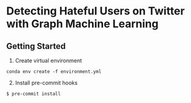# Detecting Hateful Users on Twitter with Graph Machine Learning

Getting Started
------------

1. Create virtual environment
```
conda env create -f environment.yml
```

2. Install pre-commit hooks
```
$ pre-commit install
```
